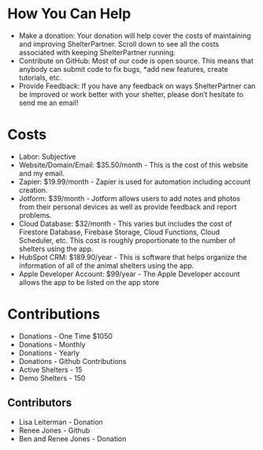 # How You Can Help
* Make a donation: Your donation will help cover the costs of maintaining and improving ShelterPartner. Scroll down to see all the costs associated with keeping ShelterPartner running.
* Contribute on GitHub: Most of our code is open source. This means that anybody can submit code to fix bugs, *add new features, create tutorials, etc.
* Provide Feedback: If you have any feedback on ways ShelterPartner can be improved or work better with your shelter, please don’t hesitate to send me an email!
# Costs
* Labor: Subjective
* Website/Domain/Email: $35.50/month - This is the cost of this website and my email.
* Zapier: $19.99/month - Zapier is used for automation including account creation.
* Jotform: $39/month - Jotform allows users to add notes and photos from their personal devices as well as provide feedback and report problems.
* Cloud Database: $32/month - This varies but includes the cost of Firestore Database, Firebase Storage, Cloud Functions, Cloud Scheduler, etc. This cost is roughly proportionate to the number of shelters using the app.
* HubSpot CRM: $189.90/year - This is software that helps organize the information of all of the animal shelters using the app.
* Apple Developer Account: $99/year - The Apple Developer account allows the app to be listed on the app store
# Contributions
* Donations - One Time
$1050
* Donations - Monthly
* Donations - Yearly
* Donations - Github Contributions
* Active Shelters - 15
* Demo Shelters - 150
## Contributors
* Lisa Leiterman - Donation
* Renee Jones - Github
* Ben and Renee Jones - Donation
